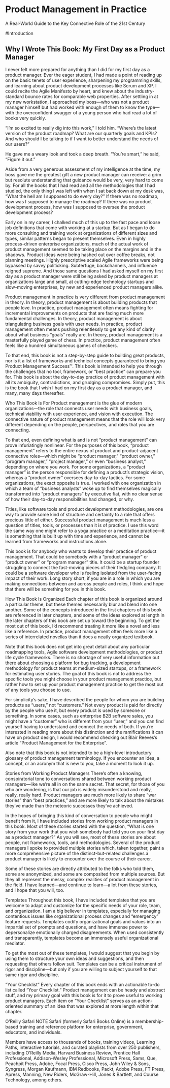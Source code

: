 # Product Management in Practice
A Real-World Guide to the Key Connective Role of the 21st Century

#Introduction

## Why I Wrote This Book: My First Day as a Product Manager

I never felt more prepared for anything than I did for my first day as a product manager. Ever the eager student, I had made a point of reading up on the basic tenets of user experience, sharpening my programming skills, and learning about product development processes like Scrum and XP. I could recite the Agile Manifesto by heart, and knew about the industry-standard bounce rates for comparable web properties. After settling in at my new workstation, I approached my boss—who was not a product manager himself but had worked with enough of them to know the type—with the overconfident swagger of a young person who had read a lot of books very quickly.

“I’m so excited to really dig into this work,” I told him. “Where’s the latest version of the product roadmap? What are our quarterly goals and KPIs? And who should I be talking to if I want to better understand the needs of our users?”

He gave me a weary look and took a deep breath. “You’re smart,” he said, “Figure it out.”

Aside from a very generous assessment of my intelligence at the time, my boss gave me the greatest gift a new product manager can receive: a grim but resolute understanding that guidance would be very, very hard to come by. For all the books that I had read and all the methodologies that I had studied, the only thing I was left with when I sat back down at my desk was, “What the hell am I supposed to do every day?” If there was no roadmap, how was I supposed to manage the roadmap? If there was no product development process, how was I supposed to oversee the product development process?

Early on in my career, I chalked much of this up to the fast pace and loose job definitions that come with working at a startup. But as I began to do more consulting and training work at organizations of different sizes and types, similar patterns began to present themselves. Even in highly process-driven enterprise organizations, much of the actual work of product management seemed to be taking place on the margins and in the shadows. Product ideas were being hashed out over coffee breaks, not planning meetings. Highly prescriptive scaled Agile frameworks were being bypassed by savvy politicking. Subterfuge, backchannels, and influence reigned supreme. And those same questions I had asked myself on my first day as a product manager were still being asked by product managers at organizations large and small, at cutting-edge technology startups and slow-moving enterprises, by new and experienced product managers alike.

Product management in practice is very different from product management in theory. In theory, product management is about building products that people love. In practice, product management often means fighting for incremental improvements on products that are facing much more fundamental challenges. In theory, product management is about triangulating business goals with user needs. In practice, product management often means pushing relentlessly to get any kind of clarity about what business “goals” really are. In theory, product management is a masterfully played game of chess. In practice, product management often feels like a hundred simultaneous games of checkers.

To that end, this book is not a step-by-step guide to building great products, nor is it a list of frameworks and technical concepts guaranteed to bring you Product Management Success™. This book is intended to help you through the challenges that no tool, framework, or “best practice” can prepare you for. This book is about the day-to-day practice of product management with all its ambiguity, contradictions, and grudging compromises. Simply put, this is the book that I wish I had on my first day as a product manager, and many, many days thereafter.

Who This Book Is For
Product management is the glue of modern organizations—the role that connects user needs with business goals, technical viability with user experience, and vision with execution. The connective nature of product management means that the role will look very different depending on the people, perspectives, and roles that you are connecting.

To that end, even defining what is and is not “product management” can prove infuriatingly nonlinear. For the purposes of this book, “product management” refers to the entire nexus of product and product-adjacent connective roles—which might be “product manager,” “product owner,” “program manager,” “project manager,” or even “business analyst,” depending on where you work. For some organizations, a “product manager” is the person responsible for defining a product’s strategic vision, whereas a “product owner” oversees day-to-day tactics. For some organizations, the exact opposite is true. I worked with one organization in which a team of “business analysts” woke up to find themselves magically transformed into “product managers” by executive fiat, with no clear sense of how their day-to-day responsibilities had changed, or why.

Titles, like software tools and product development methodologies, are one way to provide some kind of structure and certainty to a role that offers precious little of either. Successful product management is much less a question of titles, tools, or processes than it is of practice. I use this word the same way one might refer to a yoga practice or a meditation practice—it is something that is built up with time and experience, and cannot be learned from frameworks and instructions alone.

This book is for anybody who wants to develop their practice of product management. That could be somebody with a “product manager” or “product owner” or “program manager” title. It could be a startup founder struggling to connect the fast-moving pieces of their fledgling company. It could be a software developer who is feeling isolated from the user-facing impact of their work. Long story short, if you are in a role in which you are making connections between and across people and roles, I think and hope that there will be something for you in this book.

How This Book Is Organized
Each chapter of this book is organized around a particular theme, but these themes necessarily blur and blend into one another. Some of the concepts introduced in the first chapters of this book are referenced in later chapters, and some of the ideas explored at length in the later chapters of this book are set up toward the beginning. To get the most out of this book, I’d recommend treating it more like a novel and less like a reference. In practice, product management often feels more like a series of interrelated novellas than it does a neatly organized textbook.

Note that this book does not get into great detail about any particular roadmapping tools, Agile software development methodologies, or product life cycle frameworks. There is no shortage of very useful information out there about choosing a platform for bug tracking, a development methodology for product teams at medium-sized startups, or a framework for estimating user stories. The goal of this book is not to address the specific tools you might choose in your product management practice, but rather how to set up your product management practice to get the most out of any tools you choose to use.

For simplicity’s sake, I have described the people for whom you are building products as “users,” not “customers.” Not every product is paid for directly by the people who use it, but every product is used by someone or something. In some cases, such as enterprise B2B software sales, you might have a “customer” who is different from your “user,” and you can find yourself having to understand and connect the needs of both. If you’re interested in reading more about this distinction and the ramifications it can have on product design, I would recommend checking out Blair Reeves’s article “Product Management for the Enterprise”.

Also note that this book is not intended to be a high-level introductory glossary of product management terminology. If you encounter an idea, a concept, or an acronym that is new to you, take a moment to look it up.

Stories from Working Product Managers
There’s often a knowing, conspiratorial tone to conversations shared between working product managers—like we’re all in on the same secret. That secret, for those of you who are wondering, is that our job is widely misunderstood and really, really, really hard. Product managers are much more likely to share “war stories” than “best practices,” and are more likely to talk about the mistakes they’ve made than the meteoric successes they’ve achieved.

In the hopes of bringing this kind of conversation to people who might benefit from it, I have included stories from working product managers in this book. Most of these stories started with the question, “What is one story from your work that you wish somebody had told you on your first day as a product manager?” As you will see, most of these stories are about people, not frameworks, tools, and methodologies. Several of the product managers I spoke to provided multiple stories which, taken together, paint a more comprehensive picture of the distinct-but-related challenges a product manager is likely to encounter over the course of their career.

Some of these stories are directly attributed to the folks who told them, some are anonymized, and some are composited from multiple sources. But they all represent the messy, complex realities of product management in the field. I have learned—and continue to learn—a lot from these stories, and I hope that you will, too.

Templates
Throughout this book, I have included templates that you are welcome to adapt and customize for the specific needs of your role, team, and organization. I am a big believer in templates, especially for managing contentious issues like organizational process changes and “emergency” feature requests. Templates codify organizational goals and values into an impartial set of prompts and questions, and have immense power to depersonalize emotionally charged disagreements. When used consistently and transparently, templates become an immensely useful organizational mediator.

To get the most out of these templates, I would suggest that you begin by using them to structure your own ideas and suggestions, and then requesting that others follow suit. Templates can be a critical instrument of rigor and discipline—but only if you are willing to subject yourself to that same rigor and discipline.

“Your Checklist”
Every chapter of this book ends with an actionable to-do list called “Your Checklist.” Product management can be heady and abstract stuff, and my primary goal with this book is for it to prove useful to working product managers. Each item on “Your Checklist” serves as an action-oriented summary of an idea that was explored at more length within that chapter.

O’Reilly Safari
NOTE
Safari (formerly Safari Books Online) is a membership-based training and reference platform for enterprise, government, educators, and individuals.

Members have access to thousands of books, training videos, Learning Paths, interactive tutorials, and curated playlists from over 250 publishers, including O’Reilly Media, Harvard Business Review, Prentice Hall Professional, Addison-Wesley Professional, Microsoft Press, Sams, Que, Peachpit Press, Adobe, Focal Press, Cisco Press, John Wiley & Sons, Syngress, Morgan Kaufmann, IBM Redbooks, Packt, Adobe Press, FT Press, Apress, Manning, New Riders, McGraw-Hill, Jones & Bartlett, and Course Technology, among others.


